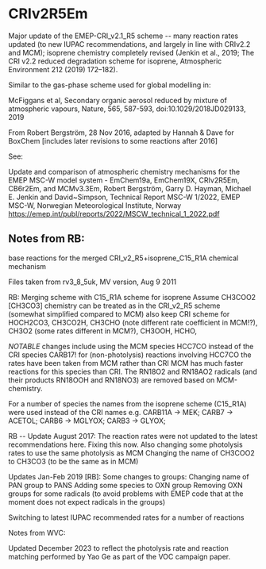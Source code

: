 CRIv2R5Em
=========

Major update of the EMEP-CRI_v2.1_R5 scheme -- many reaction rates updated 
(to new IUPAC recommendations, and largely in line with CRIv2.2 and MCM);
isoprene chemistry completely revised (Jenkin et al., 2019; The CRI v2.2 
reduced degradation scheme for isoprene, Atmospheric Environment 212 (2019) 
172–182).
 
Similar to the gas-phase scheme used for global modelling in:

   McFiggans et al, Secondary organic aerosol reduced by mixture of
   atmospheric vapours, Nature, 565, 587-593, doi:10.1029/2018JD029133,
   2019

From Robert Bergström,  28 Nov 2016, adapted by Hannah & Dave for BoxChem
[includes later revisions to some reactions after 2016]

See:

  Update and comparison of atmospheric chemistry mechanisms for the EMEP MSC-W model system - EmChem19a, EmChem19X, CRIv2R5Em, CB6r2Em, and MCMv3.3Em,
  Robert Bergström, Garry D. Hayman, Michael E. Jenkin  and David~Simpson,
  Technical Report MSC-W 1/2022,
  EMEP MSC-W, Norwegian Meteorological Institute, Norway
  https://emep.int/publ/reports/2022/MSCW_technical_1_2022.pdf


Notes from RB:
--------------

base reactions for the merged CRI_v2_R5+isoprene_C15_R1A chemical mechanism

Files taken from rv3_8_5uk, MV version, Aug 9 2011

RB: Merging scheme with C15_R1A scheme for isoprene
    Assume CH3COO2 [CH3CO3] chemistry can be treated as in the CRI_v2_R5
      scheme (somewhat simplified compared to MCM)
     also keep CRI scheme for HOCH2CO3, CH3CO2H, CH3CHO (note different rate
      coefficient in MCM!?), 
     CH3O2 (some rates different in MCM?), CH3OOH, HCHO, 

*NOTABLE* changes include using the MCM species HCC7CO instead of the CRI
      species CARB17!
         for (non-photolysis) reactions involving HCC7CO the rates have been
      taken from MCM rather than CRI
         MCM has much faster reactions for this species than CRI.
         The RN18O2 and RN18AO2 radicals (and their products RN18OOH and
      RN18NO3) are removed based on MCM-chemistry.

For a number of species the names from the isoprene scheme (C15_R1A) were
      used instead of the CRI names
    e.g. CARB11A -> MEK; CARB7 -> ACETOL; CARB6 -> MGLYOX; CARB3 -> GLYOX; 

RB -- Update August 2017:
   The reaction rates were not updated to the latest recommendations here.
   Fixing this now.
   Also changing some photolysis rates to use the same photolysis as MCM
   Changing the name of CH3COO2 to CH3CO3 (to be the same as in MCM)


Updates Jan-Feb 2019 [RB]: 
   Some changes to groups: Changing name of PAN group to PANS
                           Adding some species to OXN group
                           Removing OXN groups for some radicals (to
                           avoid problems with EMEP code that at the
                           moment does not expect radicals in the groups)

   Switching to latest IUPAC recommended rates for a number of reactions


Notes from WVC:

   Updated December 2023 to reflect the photolysis rate and reaction matching performed
   by Yao Ge as part of the VOC campaign paper.
